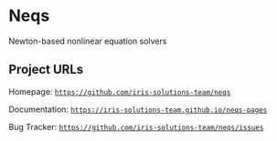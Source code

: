 
# Neqs

Newton-based nonlinear equation solvers


## Project URLs

Homepage: [`https://github.com/iris-solutions-team/neqs`](https://github.com/iris-solutions-team/neqs)

Documentation: [`https://iris-solutions-team.github.io/neqs-pages`](https://iris-solutions-team.github.io/neqs-pages)

Bug Tracker: [`https://github.com/iris-solutions-team/neqs/issues`](https://github.com/iris-solutions-team/neqs/issues)


